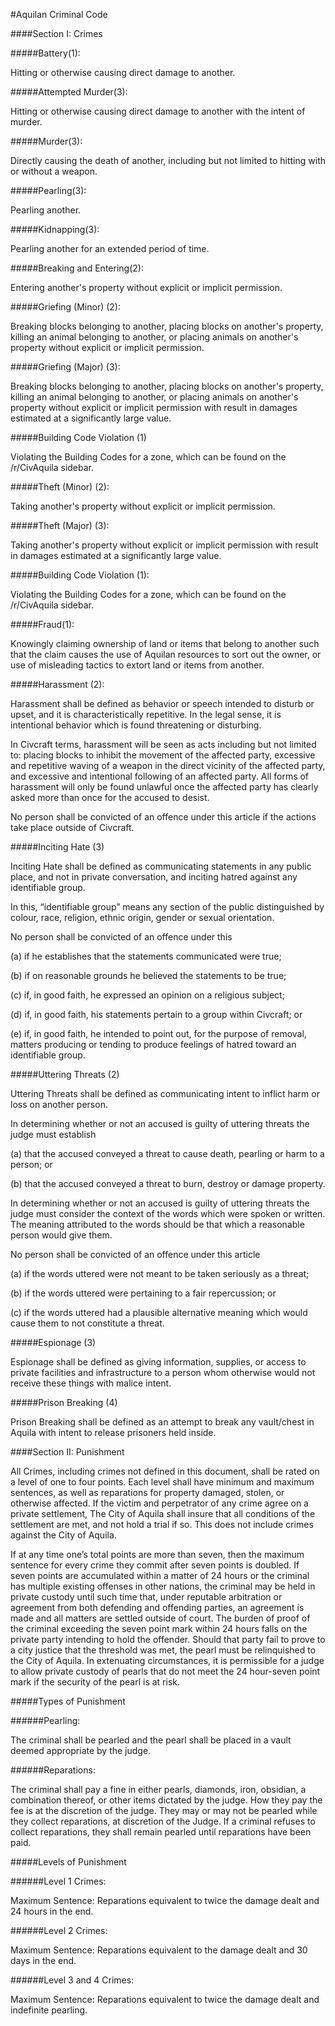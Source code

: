 #Aquilan Criminal Code

####Section I: Crimes

#####Battery(1):

Hitting or otherwise causing direct damage to another.

#####Attempted Murder(3):

Hitting or otherwise causing direct damage to another with the intent of murder.

#####Murder(3):

Directly causing the death of another, including but not limited to hitting with or without a weapon.

#####Pearling(3):

Pearling another.

#####Kidnapping(3):

Pearling another for an extended period of time.

#####Breaking and Entering(2):

Entering another's property without explicit or implicit permission.

#####Griefing (Minor) (2):

Breaking blocks belonging to another, placing blocks on another's property, killing an animal belonging to another, or placing animals on another's property without explicit or implicit permission.

#####Griefing (Major) (3):

Breaking blocks belonging to another, placing blocks on another's property, killing an animal belonging to another, or placing animals on another's property without explicit or implicit permission with result in damages estimated at a significantly large value.

#####Building Code Violation (1)

Violating the Building Codes for a zone, which can be found on the /r/CivAquila sidebar.

#####Theft (Minor) (2):

Taking another's property without explicit or implicit permission.

#####Theft (Major) (3):

Taking another's property without explicit or implicit permission with result in damages estimated at a significantly large value.

#####Building Code Violation (1):

Violating the Building Codes for a zone, which can be found on the /r/CivAquila sidebar.

#####Fraud(1):

Knowingly claiming ownership of land or items that belong to another such that the claim causes the use of Aquilan resources to sort out the owner, or use of misleading tactics to extort land or items from another.

#####Harassment (2):

Harassment shall be defined as behavior or speech intended to disturb or upset, and it is characteristically repetitive. In the legal sense, it is intentional behavior which is found threatening or disturbing.

In Civcraft terms, harassment will be seen as acts including but not limited to: placing blocks to inhibit the movement of the affected party, excessive and repetitive waving of a weapon in the direct vicinity of the affected party, and excessive and intentional following of an affected party. All forms of harassment will only be found unlawful once the affected party has clearly asked more than once for the accused to desist.

No person shall be convicted of an offence under this article if the actions take place outside of Civcraft.

#####Inciting Hate (3)

Inciting Hate shall be defined as communicating statements in any public place, and not in private conversation, and inciting hatred against any identifiable group.

In this, “identifiable group” means any section of the public distinguished by colour, race, religion, ethnic origin, gender or sexual orientation.

No person shall be convicted of an offence under this

(a) if he establishes that the statements communicated were true;

(b) if on reasonable grounds he believed the statements to be true;

(c) if, in good faith, he expressed an opinion on a religious subject;

(d) if, in good faith, his statements pertain to a group within Civcraft; or

(e) if, in good faith, he intended to point out, for the purpose of removal, matters producing or tending to produce feelings of hatred toward an identifiable group.

#####Uttering Threats (2)

Uttering Threats shall be defined as communicating intent to inflict harm or loss on another person.

In determining whether or not an accused is guilty of uttering threats the judge must establish

(a) that the accused conveyed a threat to cause death, pearling or harm to a person; or

(b) that the accused conveyed a threat to burn, destroy or damage property.

In determining whether or not an accused is guilty of uttering threats the judge must consider the context of the words which were spoken or written. The meaning attributed to the words should be that which a reasonable person would give them.

No person shall be convicted of an offence under this article

(a) if the words uttered were not meant to be taken seriously as a threat;

(b) if the words uttered were pertaining to a fair repercussion; or

(c) if the words uttered had a plausible alternative meaning which would cause them to not constitute a threat.

#####Espionage (3)

Espionage shall be defined as giving information, supplies, or access to private facilities and infrastructure to a person whom otherwise would not receive these things with malice intent.

#####Prison Breaking (4)

Prison Breaking shall be defined as an attempt to break any vault/chest in Aquila with intent to release prisoners held inside.

####Section II: Punishment

All Crimes, including crimes not defined in this document, shall be rated on a level of one to four points. Each level shall have minimum and maximum sentences, as well as reparations for property damaged, stolen, or otherwise affected. If the victim and perpetrator of any crime agree on a private settlement, The City of Aquila shall insure that all conditions of the settlement are met, and not hold a trial if so. This does not include crimes against the City of Aquila.

If at any time one’s total points are more than seven, then the maximum sentence for every crime they commit after seven points is doubled. If seven points are accumulated within a matter of 24 hours or the criminal has multiple existing offenses in other nations, the criminal may be held in private custody until such time that, under reputable arbitration or agreement from both defending and offending parties, an agreement is made and all matters are settled outside of court. The burden of proof of the criminal exceeding the seven point mark within 24 hours falls on the private party intending to hold the offender. Should that party fail to prove to a city justice that the threshold was met, the pearl must be relinquished to the City of Aquila. In extenuating circumstances, it is permissible for a judge to allow private custody of pearls that do not meet the 24 hour-seven point mark if the security of the pearl is at risk. 

#####Types of Punishment

######Pearling:

The criminal shall be pearled and the pearl shall be placed in a vault deemed appropriate by the judge.

######Reparations:

The criminal shall pay a fine in either pearls, diamonds, iron, obsidian, a combination thereof, or other items dictated by the judge. How they pay the fee is at the discretion of the judge. They may or may not be pearled while they collect reparations, at discretion of the Judge. If a criminal refuses to collect reparations, they shall remain pearled until reparations have been paid.



#####Levels of Punishment

######Level 1 Crimes:

Maximum Sentence: Reparations equivalent to twice the damage dealt and 24 hours in the end.

######Level 2 Crimes:

Maximum Sentence: Reparations equivalent to the damage dealt and 30 days in the end.

######Level 3 and 4 Crimes:

Maximum Sentence: Reparations equivalent to twice the damage dealt and indefinite pearling.
